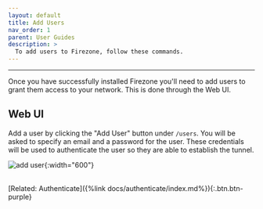 ```yaml
---
layout: default
title: Add Users
nav_order: 1
parent: User Guides
description: >
  To add users to Firezone, follow these commands.
---
```

---

Once you have successfully installed Firezone you'll need to add users to grant
them access to your network. This is done through the Web UI.

## Web UI

Add a user by clicking the "Add User" button under `/users`. You will be asked
to specify an email and a password for the user. These credentials will be used
to authenticate the user so they are able to establish the tunnel.

![add user](https://user-images.githubusercontent.com/52545545/153469244-c007c305-bfb0-4da7-a40c-6f41fa458c76.png){:width="600"}

\
[Related: Authenticate]({%link docs/authenticate/index.md%}){:.btn.btn-purple}
